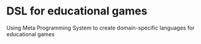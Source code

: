 # DSL for educational games
 Using Meta Programming System to create domain-specific languages for educational games
